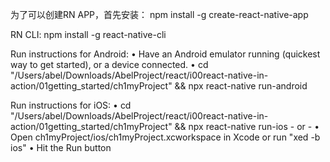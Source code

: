 为了可以创建RN APP，首先安装：
npm install -g create-react-native-app

RN CLI:
npm install -g react-native-cli


  Run instructions for Android:
    • Have an Android emulator running (quickest way to get started), or a device connected.
    • cd "/Users/abel/Downloads/AbelProject/react/i00react-native-in-action/01getting_started/ch1myProject" && npx react-native run-android
  
  Run instructions for iOS:
    • cd "/Users/abel/Downloads/AbelProject/react/i00react-native-in-action/01getting_started/ch1myProject" && npx react-native run-ios
    - or -
    • Open ch1myProject/ios/ch1myProject.xcworkspace in Xcode or run "xed -b ios"
    • Hit the Run button


